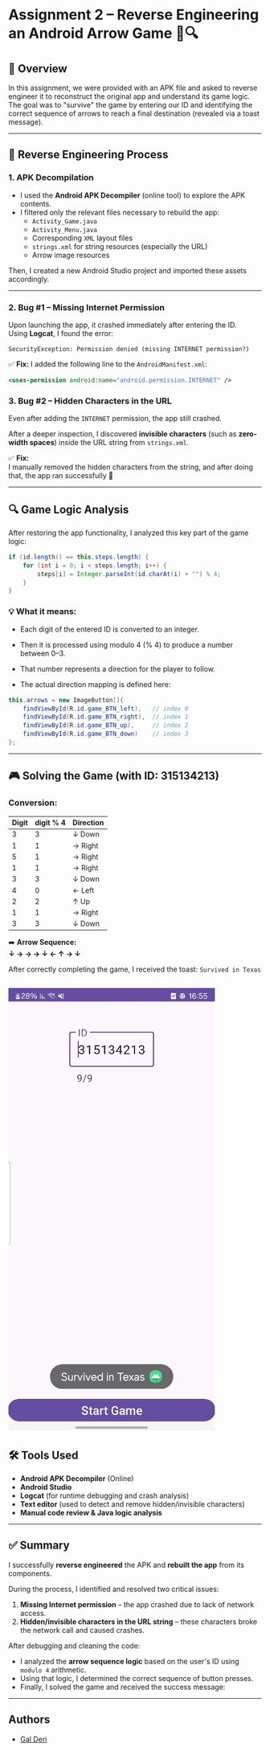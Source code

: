 # Assignment 2 – Reverse Engineering an Android Arrow Game 🎯🔍

## 🧠 Overview

In this assignment, we were provided with an APK file and asked to reverse engineer it to reconstruct the original app and understand its game logic. The goal was to "survive" the game by entering our ID and identifying the correct sequence of arrows to reach a final destination (revealed via a toast message).

---

## 🔧 Reverse Engineering Process

### 1. APK Decompilation

- I used the **Android APK Decompiler** (online tool) to explore the APK contents.
- I filtered only the relevant files necessary to rebuild the app:
  - `Activity_Game.java`
  - `Activity_Menu.java`
  - Corresponding `XML` layout files
  - `strings.xml` for string resources (especially the URL)
  - Arrow image resources

Then, I created a new Android Studio project and imported these assets accordingly.

---

### 2. Bug #1 – Missing Internet Permission

Upon launching the app, it crashed immediately after entering the ID.  
Using **Logcat**, I found the error:
```text
SecurityException: Permission denied (missing INTERNET permission?)
```
✅ **Fix:** I added the following line to the `AndroidManifest.xml`:
```xml
<uses-permission android:name="android.permission.INTERNET" />
```
### 3. Bug #2 – Hidden Characters in the URL

Even after adding the `INTERNET` permission, the app still crashed.

After a deeper inspection, I discovered **invisible characters** (such as **zero-width spaces**) inside the URL string from `strings.xml`.

✅ **Fix:**  
I manually removed the hidden characters from the string, and after doing that, the app ran successfully 🎉

---

## 🔍 Game Logic Analysis

After restoring the app functionality, I analyzed this key part of the game logic:

```java
if (id.length() == this.steps.length) {
    for (int i = 0; i < steps.length; i++) {
        steps[i] = Integer.parseInt(id.charAt(i) + "") % 4;
    }
}
```
### 💡 What it means:
- Each digit of the entered ID is converted to an integer.

- Then it is processed using modulo 4 (% 4) to produce a number between 0–3.

- That number represents a direction for the player to follow.

- The actual direction mapping is defined here:
```java
this.arrows = new ImageButton[]{
    findViewById(R.id.game_BTN_left),   // index 0
    findViewById(R.id.game_BTN_right),  // index 1
    findViewById(R.id.game_BTN_up),     // index 2
    findViewById(R.id.game_BTN_down)    // index 3
};
```
---
## 🎮 Solving the Game (with ID: 315134213)

### Conversion:

| Digit | digit % 4 | Direction |
|--------|-------------|-----------|
| 3      | 3           | ↓ Down    |
| 1      | 1           | → Right   |
| 5      | 1           | → Right   |
| 1      | 1           | → Right   |
| 3      | 3           | ↓ Down    |
| 4      | 0           | ← Left    |
| 2      | 2           | ↑ Up      |
| 1      | 1           | → Right   |
| 3      | 3           | ↓ Down    |

➡️ **Arrow Sequence:**  
**↓ → → → ↓ ← ↑ → ↓**

After correctly completing the game, I received the toast: ``Survived in Texas``

![screen_success](images/screen_success.jpg)
---
## 🛠️ Tools Used

- **Android APK Decompiler** (Online)
- **Android Studio**
- **Logcat** (for runtime debugging and crash analysis)
- **Text editor** (used to detect and remove hidden/invisible characters)
- **Manual code review & Java logic analysis**

---

## ✅ Summary

I successfully **reverse engineered** the APK and **rebuilt the app** from its components.

During the process, I identified and resolved two critical issues:

1. **Missing Internet permission** – the app crashed due to lack of network access.
2. **Hidden/invisible characters in the URL string** – these characters broke the network call and caused crashes.

After debugging and cleaning the code:

- I analyzed the **arrow sequence logic** based on the user's ID using `modulo 4` arithmetic.
- Using that logic, I determined the correct sequence of button presses.
- Finally, I solved the game and received the success message:

---
## **Authors**

- [Gal Deri](https://github.com/galDeri23)

























